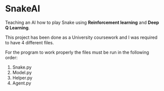 # SnakeAI
Teaching an AI how to play Snake using **Reinforcement learning** and **Deep Q Learning**.

This project has been done as a University coursework and I was required to have 4 different files.


For the program to work properly the files must be run in the following order:
1. Snake.py
2. Model.py
3. Helper.py
4. Agent.py
